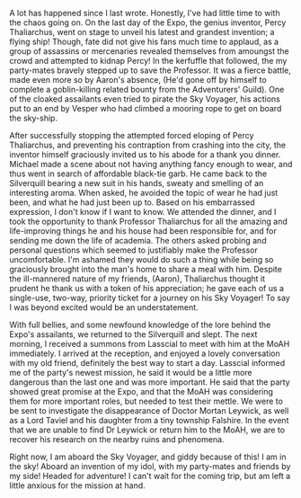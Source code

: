 A lot has happened since I last wrote. Honestly, I've had little time to with the chaos going on. On the last day of the Expo, the genius inventor, Percy Thaliarchus, went on stage to unveil his latest and grandest invention; a flying ship! Though, fate did not give his fans much time to applaud, as a group of assassins or mercenaries revealed themselves from amoungst the crowd and attempted to kidnap Percy! In the kerfuffle that followed, the my party-mates bravely stepped up to save the Professor. It was a fierce battle, made even more so by Aaron's absence, (He'd gone off by himself to complete a goblin-killing related bounty from the Adventurers' Guild). One of the cloaked assailants even tried to pirate the Sky Voyager, his actions put to an end by Vesper who had climbed a mooring rope to get on board the sky-ship. 

After successfully stopping the attempted forced eloping of Percy Thaliarchus, and preventing his contraption from crashing into the city, the inventor himself graciously invited us to his abode for a thank you dinner. Michael made a scene about not having anything fancy enough to wear, and thus went in search of affordable black-tie garb. He came back to the Silverquill bearing a new suit in his hands, sweaty and smelling of an interesting aroma. When asked, he avoided the topic of wear he had just been, and what he had just been up to. Based on his embarrassed expression, I don't know if I want to know. We attended the dinner, and I took the opportunity to thank Professor Thaliarchus for all the amazing and life-improving things he and his house had been responsible for, and for sending me down the life of academia. The others asked probing and personal questions which seemed to justifiably make the Professor uncomfortable. I'm ashamed they would do such a thing while being so graciously brought into the man's home to share a meal with him. Despite the ill-mannered nature of my friends, (Aaron), Thaliarchus thought it prudent he thank us with a token of his appreciation; he gave each of us a single-use, two-way, priority ticket for a journey on his Sky Voyager! To say I was beyond excited would be an understatement.

With full bellies, and some newfound knowledge of the lore behind the Expo's assailants, we returned to the Silverquill and slept. The next morning, I received a summons from Lasscial to meet with him at the MoAH immediately. I arrived at the reception, and enjoyed a lovely conversation with my old friend, definitely the best way to start a day. Lasscial informed me of the party's newest mission, he said it would be a little more dangerous than the last one and was more important. He said that the party showed great promise at the Expo, and that the MoAH was considering them for more important roles, but needed to test their mettle. We were to be sent to investigate the disappearance of Doctor Mortan Leywick, as well as a Lord Taviel and his daughter from a tiny township Falshire. In the event that we are unable to find Dr Leywick or return him to the MoAH, we are to recover his research on the nearby ruins and phenomena.

Right now, I am aboard the Sky Voyager, and giddy because of this! I am in the sky! Aboard an invention of my idol, with my party-mates and friends by my side! Headed for adventure! I can't wait for the coming trip, but am left a little anxious for the mission at hand. 